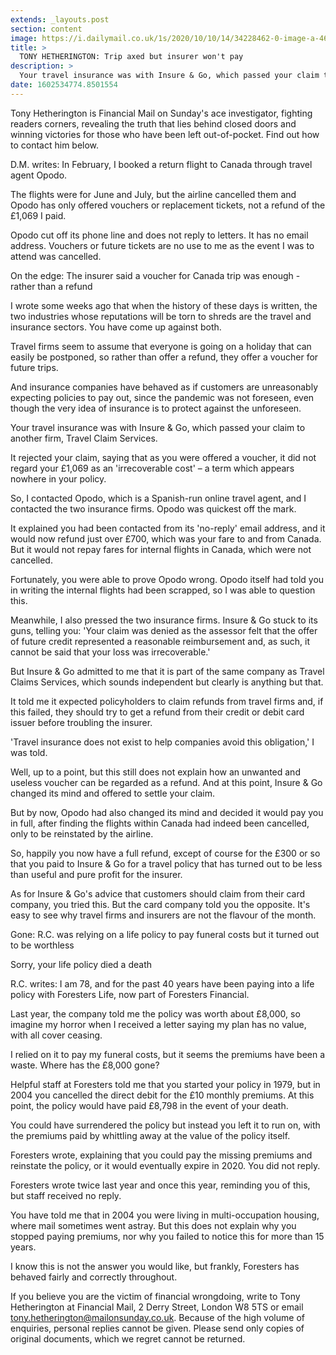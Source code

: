 ```yaml
--- 
extends: _layouts.post 
section: content 
image: https://i.dailymail.co.uk/1s/2020/10/10/14/34228462-0-image-a-46_1602337228801.jpg 
title: > 
  TONY HETHERINGTON: Trip axed but insurer won't pay 
description: > 
  Your travel insurance was with Insure & Go, which passed your claim to another firm, Travel Claim Services.'Travel insurance does not exist to help companies avoid this obligation,' I was told.was relying on a life policy to pay funeral costs but it turned out to be worthlessSorry, your life policy died a deathR.C.I relied on it to pay my funeral costs, but it seems the premiums have been a waste.Foresters wrote, explaining that you could pay the missing premiums and reinstate the policy, or it would eventually expire in 2020. 
date: 1602534774.8501554 
--- 
```

Tony Hetherington is Financial Mail on Sunday's ace investigator, fighting readers corners, revealing the truth that lies behind closed doors and winning victories for those who have been left out-of-pocket. Find out how to contact him below.

D.M. writes: In February, I booked a return flight to Canada through travel agent Opodo.

The flights were for June and July, but the airline cancelled them and Opodo has only offered vouchers or replacement tickets, not a refund of the £1,069 I paid.

Opodo cut off its phone line and does not reply to letters. It has no email address. Vouchers or future tickets are no use to me as the event I was to attend was cancelled.

On the edge: The insurer said a voucher for Canada trip was enough - rather than a refund

I wrote some weeks ago that when the history of these days is written, the two industries whose reputations will be torn to shreds are the travel and insurance sectors. You have come up against both.

Travel firms seem to assume that everyone is going on a holiday that can easily be postponed, so rather than offer a refund, they offer a voucher for future trips.

And insurance companies have behaved as if customers are unreasonably expecting policies to pay out, since the pandemic was not foreseen, even though the very idea of insurance is to protect against the unforeseen.

Your travel insurance was with Insure & Go, which passed your claim to another firm, Travel Claim Services.

It rejected your claim, saying that as you were offered a voucher, it did not regard your £1,069 as an 'irrecoverable cost' – a term which appears nowhere in your policy.

So, I contacted Opodo, which is a Spanish-run online travel agent, and I contacted the two insurance firms. Opodo was quickest off the mark.

It explained you had been contacted from its 'no-reply' email address, and it would now refund just over £700, which was your fare to and from Canada. But it would not repay fares for internal flights in Canada, which were not cancelled.

Fortunately, you were able to prove Opodo wrong. Opodo itself had told you in writing the internal flights had been scrapped, so I was able to question this.

Meanwhile, I also pressed the two insurance firms. Insure & Go stuck to its guns, telling you: 'Your claim was denied as the assessor felt that the offer of future credit represented a reasonable reimbursement and, as such, it cannot be said that your loss was irrecoverable.'

But Insure & Go admitted to me that it is part of the same company as Travel Claims Services, which sounds independent but clearly is anything but that.

It told me it expected policyholders to claim refunds from travel firms and, if this failed, they should try to get a refund from their credit or debit card issuer before troubling the insurer.

'Travel insurance does not exist to help companies avoid this obligation,' I was told.

Well, up to a point, but this still does not explain how an unwanted and useless voucher can be regarded as a refund. And at this point, Insure & Go changed its mind and offered to settle your claim.

But by now, Opodo had also changed its mind and decided it would pay you in full, after finding the flights within Canada had indeed been cancelled, only to be reinstated by the airline.

So, happily you now have a full refund, except of course for the £300 or so that you paid to Insure & Go for a travel policy that has turned out to be less than useful and pure profit for the insurer.

As for Insure & Go's advice that customers should claim from their card company, you tried this. But the card company told you the opposite. It's easy to see why travel firms and insurers are not the flavour of the month.

Gone: R.C. was relying on a life policy to pay funeral costs but it turned out to be worthless

Sorry, your life policy died a death

R.C. writes: I am 78, and for the past 40 years have been paying into a life policy with Foresters Life, now part of Foresters Financial.

Last year, the company told me the policy was worth about £8,000, so imagine my horror when I received a letter saying my plan has no value, with all cover ceasing.

I relied on it to pay my funeral costs, but it seems the premiums have been a waste. Where has the £8,000 gone?

Helpful staff at Foresters told me that you started your policy in 1979, but in 2004 you cancelled the direct debit for the £10 monthly premiums. At this point, the policy would have paid £8,798 in the event of your death.

You could have surrendered the policy but instead you left it to run on, with the premiums paid by whittling away at the value of the policy itself.

Foresters wrote, explaining that you could pay the missing premiums and reinstate the policy, or it would eventually expire in 2020. You did not reply.

Foresters wrote twice last year and once this year, reminding you of this, but staff received no reply.

You have told me that in 2004 you were living in multi-occupation housing, where mail sometimes went astray. But this does not explain why you stopped paying premiums, nor why you failed to notice this for more than 15 years.

I know this is not the answer you would like, but frankly, Foresters has behaved fairly and correctly throughout.

If you believe you are the victim of financial wrongdoing, write to Tony Hetherington at Financial Mail, 2 Derry Street, London W8 5TS or email tony.hetherington@mailonsunday.co.uk. Because of the high volume of enquiries, personal replies cannot be given. Please send only copies of original documents, which we regret cannot be returned.